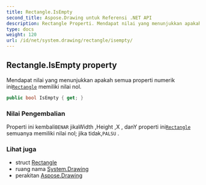 ```yaml
---
title: Rectangle.IsEmpty
second_title: Aspose.Drawing untuk Referensi .NET API
description: Rectangle Properti. Mendapat nilai yang menunjukkan apakah semua properti numerik iniRectangle memiliki nilai nol.
type: docs
weight: 120
url: /id/net/system.drawing/rectangle/isempty/
---
```

## Rectangle.IsEmpty property

Mendapat nilai yang menunjukkan apakah semua properti numerik ini[`Rectangle`](../) memiliki nilai nol.

```csharp
public bool IsEmpty { get; }
```

### Nilai Pengembalian

Properti ini kembali`BENAR` jikaWidth ,Height ,X , danY properti ini[`Rectangle`](../) semuanya memiliki nilai nol; jika tidak,`PALSU` .

### Lihat juga

* struct [Rectangle](../)
* ruang nama [System.Drawing](../../rectangle/)
* perakitan [Aspose.Drawing](../../../)


